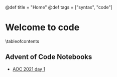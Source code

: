 @def title = "Home"
@def tags = ["syntax", "code"]

# Welcome to code

\tableofcontents <!-- you can use \toc as well -->
## Advent of Code Notebooks
* [AOC 2021 day 1](/aoc2021day1/)

